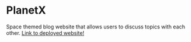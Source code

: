 # PlanetX
Space themed blog website that allows users to discuss topics with each other.
[Link to deployed website!](https://planetxapp-jbe.herokuapp.com/)